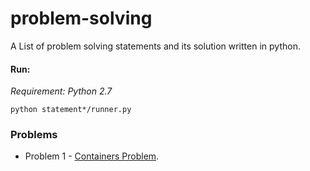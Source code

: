 # problem-solving
A List of problem solving statements and its solution written in python.


#### Run: 

*Requirement: Python 2.7*

```
python statement*/runner.py
```

### Problems

* Problem 1 - [Containers Problem](statement1). 
